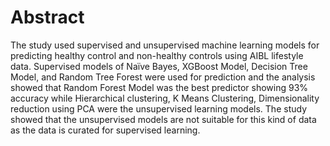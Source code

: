 # Abstract
The study used supervised and unsupervised machine learning models for predicting healthy control and non-healthy controls using AIBL lifestyle data. Supervised models of Naïve Bayes, XGBoost Model, Decision Tree Model, and Random Tree Forest were used for prediction and the analysis showed that Random Forest Model was the best predictor showing 93% accuracy while Hierarchical clustering, K Means Clustering, Dimensionality reduction using PCA were the unsupervised learning models. The study showed that the unsupervised models are not suitable for this kind of data as the data is curated for supervised learning.
